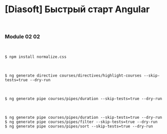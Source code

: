 # [Diasoft] Быстрый старт Angular

<br/>

### Module 02 02

<br/>

```
$ npm install normalize.css
```

<br/>

```
$ ng generate directive courses/directives/highlight-courses --skip-tests=true --dry-run
```

<br/>

```
$ ng generate pipe courses/pipes/duration --skip-tests=true --dry-run
```

<br/>

```
$ ng generate pipe courses/pipes/duration --skip-tests=true --dry-run
$ ng generate pipe courses/pipes/filter --skip-tests=true --dry-run
$ ng generate pipe courses/pipes/sort --skip-tests=true --dry-run
```
